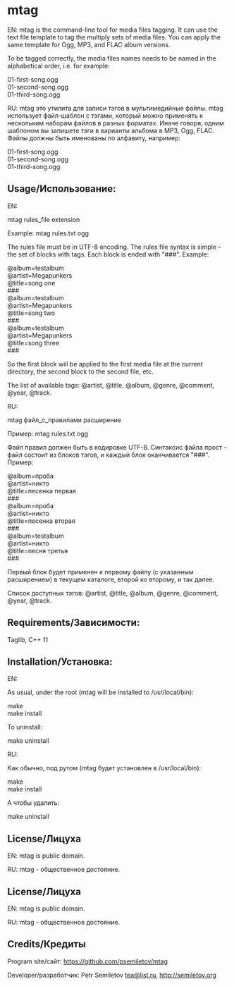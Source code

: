 # mtag

EN: mtag is the command-line tool for media files tagging. It can use the text file template to tag the multiply sets of media files. You can apply the same template for Ogg, MP3, and FLAC album versions. 

To be tagged correctly, the media files names needs to be named in the alphabetical order, i.e. for example:

01-first-song.ogg  
01-second-song.ogg  
01-third-song.ogg  


RU: mtag это утилита для записи тэгов в мультимедийные файлы. mtag использует файл-шаблон с тэгами, который можно применять к нескольким наборам файлов в разных форматах. Иначе говоря, одним шаблоном вы запишете тэги в варианты альбома в MP3, Ogg, FLAC. Файлы должны быть именованы по алфавиту, например:

01-first-song.ogg  
01-second-song.ogg  
01-third-song.ogg

Usage/Использование:
------------

EN:

mtag rules_file extension

Example: mtag rules.txt ogg

The rules file must be in UTF-8 encoding. The rules file syntax is simple - the set of blocks with tags. Each block is ended with "\#\#\#". Example:

@album=testalbum  
@artist=Megapunkers  
@title=song one  
\#\#\#  
@album=testalbum  
@artist=Megapunkers  
@title=song two  
\#\#\#  
@album=testalbum  
@artist=Megapunkers  
@title=song three  
\#\#\#

So the first block will be applied to the first media file at the current directory, the second block to the second file, etc. 

The list of available tags: @artist, @title, @album, @genre, @comment, @year, @track.

RU:

mtag файл_с_правилами расширение

Пример: mtag rules.txt ogg

Файл правил должен быть в кодировке UTF-8. Синтаксис файла прост - файл состоит из блоков тэгов, и каждый блок оканчивается "\#\#\#". Пример:

@album=проба  
@artist=никто  
@title=песенка первая  
\#\#\#  
@album=проба  
@artist=никто  
@title=песенка вторая  
\#\#\#  
@album=testalbum  
@artist=никто  
@title=песня третья  
\#\#\#

Первый блок будет применен к первому файлу (с указанным расширением) в текущем каталоге, второй ко второму, и так далее.

Список доступных тэгов: @artist, @title, @album, @genre, @comment, @year, @track.

Requirements/Зависимости:
------------

Taglib, C++ 11

Installation/Установка:
------------

EN:

As usual, under the root (mtag will be installed to /usr/local/bin):

make  
make install

To uninstall:

make uninstall


RU:

Как обычно, под рутом (mtag будет установлен в /usr/local/bin):

make  
make install

А чтобы удалить:

make uninstall


License/Лицуха
-----------

EN: mtag is public domain.

RU: mtag - общественное достояние.


License/Лицуха
-----------

EN: mtag is public domain.

RU: mtag - общественное достояние.


Credits/Кредиты
------------

Program site/сайт: https://github.com/psemiletov/mtag

Developer/разработчик:
Petr Semiletov <tea@list.ru>, http://semiletov.org
